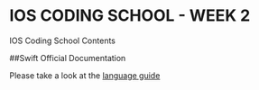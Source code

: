 IOS CODING SCHOOL - WEEK 2
==========

IOS Coding School Contents

##Swift Official Documentation

Please take a look at the [language guide](https://developer.apple.com/library/content/documentation/Swift/Conceptual/Swift_Programming_Language/TheBasics.html#//apple_ref/doc/uid/TP40014097-CH5-ID309)

